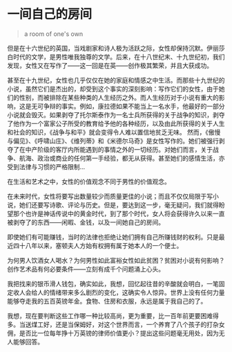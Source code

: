 # 一间自己的房间

> a room of one's own

但是在十六世纪的英国，当戏剧家和诗人极为活跃之际，女性却保持沉默。伊丽莎白时代的文学，是男性唯我独尊的文学。后来，在十八世纪末、十九世纪初，我们发现，女性又在写作了——这一回是在英——创作极其繁荣，并且大获成功。

甚至在十九世纪，女性也几乎仅仅在她的家庭和情感之中生活。而那些十九世纪的小说，虽然它们是杰出的，却受到这个事实的深刻影响：写作它们的女性，由于她们的性别，而被排除在某些种类的人生经历之外。而人生经历对于小说有重大的影响，这是无可争辩的事实。例如，康拉德如果不能当上一名水手，他最好的一部分小说就会毁灭。如果剥夺了托尔斯泰作为一名士兵所获得的关于战争的知识，剥夺了他作为一个富家公子所受的教育给予他的各种经历，以及由此所获得的关于人生和社会的知识，《战争与和平》就会变得令人难以置信地贫乏无味。
然而，《傲慢与偏见》、《呼啸山庄》、《维列蒂》和《米德尔马奇》是女性写作的。她们被强行剥夺了在中产阶级的客厅内所能遇到的事情之外的一切经历。对她们而言，关于战争、航海、政治或商业的任何第一手经验，都无从获得。甚至她们的感情生活，亦受到法律与习惯的严格限制...


在生活和艺术之中，女性的价值观念不同于男性的价值观念。


在未来时代，女性将要写出数量较少而质量更佳的小说；而且不仅仅局限于写小说，她们还要写诗歌、评论与历史。但是，要达到这一步，毫无疑问，我们就得盼望那个也许是神话传说中的黄金时代，到了那个时代，女人将会获得许久以来一直被剥夺了的东西——闲暇、金钱，以及一间她自己的房间。


即使她们有可能赚钱，当时的法律也拒绝让她们拥有自己所赚钱财的权利。只是最近四十八年以来，塞顿夫人方始有权拥有属于她本人的一个便士。

为何男人饮酒女人喝水？为何男性如此富裕女性如此贫困？贫困对小说有何影响？创作艺术品有何必要条件——立刻有成千个问题涌上心头。

我把找来的银币滑人钱包，确实如此，我想，回忆起往昔的辛酸就会明白，一笔固定收人会给人的情绪带来多么剧烈的变化，这确实令人惊异。世界上没有任何力量能够夺走我的五百英镑年金。食物、住房和衣服，永远是属于我自己的了。

我想，现在要判断这些工作哪一种比较高尚，更为重要，比一百年前更要困难得多。当送煤工好，还是当保姆好，对这个世界而言，一个养育了八个孩子的打杂女佣，是否比一位每年挣十万英镑的律师价值更小？提出这些问题毫无用处，因为无人能够回答。